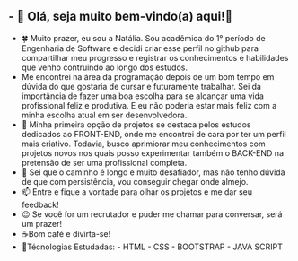 ## - 👋 Olá, seja muito bem-vindo(a) aqui!👋




- 🍀 Muito prazer, eu sou a Natália. Sou acadêmica do 1° período de Engenharia de Software  e decidi criar  esse perfil no github para compartilhar meu progresso e registrar os conhecimentos e habilidades que venho contruindo ao longo dos estudos. 
- Me encontrei na área da programação depois de um bom tempo em  dúvida do que gostaria de cursar e futuramente trabalhar. Sei da importância de fazer uma boa escolha para se alcançar uma vida profissional feliz e produtiva. E eu não poderia estar mais feliz com a minha escolha atual em ser desenvolvedora. 
- 🌱 Minha primeira opção de projetos se destaca pelos estudos dedicados ao FRONT-END, onde me encontrei de cara por ter um perfil mais criativo. Todavia, busco aprimiorar meu conhecimentos com projetos novos nos quais posso experimentar também o BACK-END na pretensão de ser uma profissional completa. 
- 💞️ Sei que o caminho é longo e muito desafiador, mas não tenho dúvida de que com persistência, vou conseguir chegar onde almejo. 
- 📫 Entre e fique a vontade para olhar os projetos e me dar seu feedback! 
- 😉 Se você for um recrutador e puder me chamar para conversar, será um prazer! 
- ☕Bom café e divirta-se!
- 📝Técnologias Estudadas: - HTML - CSS - BOOTSTRAP - JAVA SCRIPT

